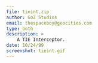 ```yaml
---
file: tieint.zip
author: GoZ Studios
email: thespaceboy@geocities.com
type: both
description: >
    A TIE Interceptor.
date: 10/24/99
screenshot: tieint.gif
---
```

